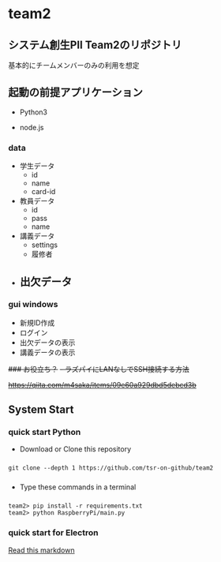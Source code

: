 # team2
## システム創生PⅡ Team2のリポジトリ
基本的にチームメンバーのみの利用を想定

## 起動の前提アプリケーション
  - Python3

  - node.js




### data

- 学生データ
  - id
  - name
  - card-id
- 教員データ
  - id
  - pass
  - name
- 講義データ
  - settings
  - 履修者
- 出欠データ
  -

### gui windows

- 新規ID作成
- ログイン
- 出欠データの表示
- 講義データの表示


~~### お役立ち？~~
~~- ラズパイにLANなしでSSH接続する方法~~

 ~~https://qiita.com/m4saka/items/09e60a929dbd5debcd3b~~

## System Start
### quick start Python

- Download or Clone this repository
###
    git clone --depth 1 https://github.com/tsr-on-github/team2

###

- Type these commands in a terminal
###
    team2> pip install -r requirements.txt
    team2> python RaspberryPi/main.py

### quick start for Electron

[Read this markdown](./electron/StartDocument.md)

